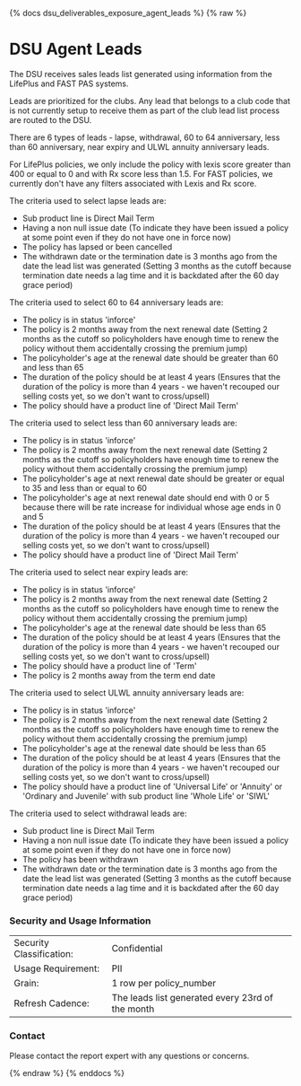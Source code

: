 {% docs dsu_deliverables_exposure_agent_leads %}
{% raw %}

# DSU Agent Leads
The DSU receives sales leads list generated using information from the LifePlus and FAST PAS systems.

Leads are prioritized for the clubs. Any lead that belongs to a club code that is not currently 
setup to receive them as part of the club lead list process are routed to the DSU.

There are 6 types of leads - lapse, withdrawal, 60 to 64 anniversary, less than 60 anniversary,
near expiry and ULWL annuity anniversary leads.

For LifePlus policies, we only include the policy with lexis score greater than 400 or equal to 0
and with Rx score less than 1.5. For FAST policies, we currently don't have any filters associated 
with Lexis and Rx score.

The criteria used to select lapse leads are:
- Sub product line is Direct Mail Term
- Having a non null issue date (To indicate they have been issued a policy at some point even if 
  they do not have one in force now)
- The policy has lapsed or been cancelled 
- The withdrawn date or the termination date is 3 months ago from the date the lead list was
  generated (Setting 3 months as the cutoff because termination date needs a lag time and it is 
  backdated after the 60 day grace period)

The criteria used to select 60 to 64 anniversary leads are:
- The policy is in status 'inforce'
- The policy is 2 months away from the next renewal date (Setting 2 months as the cutoff so 
  policyholders have enough time to renew the policy without them accidentally crossing the premium 
  jump)
- The policyholder's age at the renewal date should be greater than 60 and less than 65
- The duration of the policy should be at least 4 years (Ensures that the duration of the policy is
  more than 4 years - we haven't recouped our selling costs yet, so we don't want to cross/upsell)
- The policy should have a product line of 'Direct Mail Term'

The criteria used to select less than 60 anniversary leads are:
- The policy is in status 'inforce'
- The policy is 2 months away from the next renewal date (Setting 2 months as the cutoff so 
  policyholders have enough time to renew the policy without them accidentally crossing the premium 
  jump)
- The policyholder's age at next renewal date should be greater or equal to 35 and less than or 
  equal to 60
- The policyholder's age at next renewal date should end with 0 or 5 because there will be rate 
  increase for individual whose age ends in 0 and 5
- The duration of the policy should be at least 4 years (Ensures that the duration of the policy is
  more than 4 years - we haven't recouped our selling costs yet, so we don't want to cross/upsell)
- The policy should have a product line of 'Direct Mail Term'

The criteria used to select near expiry leads are:
- The policy is in status 'inforce'
- The policy is 2 months away from the next renewal date (Setting 2 months as the cutoff so 
  policyholders have enough time to renew the policy without them accidentally crossing the premium 
  jump)
- The policyholder's age at the renewal date should be less than 65
- The duration of the policy should be at least 4 years (Ensures that the duration of the policy is
  more than 4 years - we haven't recouped our selling costs yet, so we don't want to cross/upsell)
- The policy should have a product line of 'Term'
- The policy is 2 months away from the term end date

The criteria used to select ULWL annuity anniversary leads are:
- The policy is in status 'inforce'
- The policy is 2 months away from the next renewal date (Setting 2 months as the cutoff so 
  policyholders have enough time to renew the policy without them accidentally crossing the premium 
  jump)
- The policyholder's age at the renewal date should be less than 65
- The duration of the policy should be at least 4 years (Ensures that the duration of the policy is
  more than 4 years - we haven't recouped our selling costs yet, so we don't want to cross/upsell)
- The policy should have a product line of 'Universal Life' or 'Annuity' or 'Ordinary and Juvenile' 
  with sub product line 'Whole Life' or 'SIWL'

The criteria used to select withdrawal leads are:
- Sub product line is Direct Mail Term
- Having a non null issue date (To indicate they have been issued a policy at some point even if
  they do not have one in force now)
- The policy has been withdrawn
- The withdrawn date or the termination date is 3 months ago from the date the lead list was
  generated (Setting 3 months as the cutoff because termination date needs a lag time and it is 
  backdated after the 60 day grace period)

### Security and Usage Information
|     |                                                  |
| --- |--------------------------------------------------|
| Security Classification: | Confidential                                     |
| Usage Requirement:       | PII                                              |
| Grain:                   | 1 row per policy_number                          |
| Refresh Cadence:         | The leads list generated every 23rd of the month |

### Contact
Please contact the report expert with any questions or concerns.

{% endraw %}
{% enddocs %}